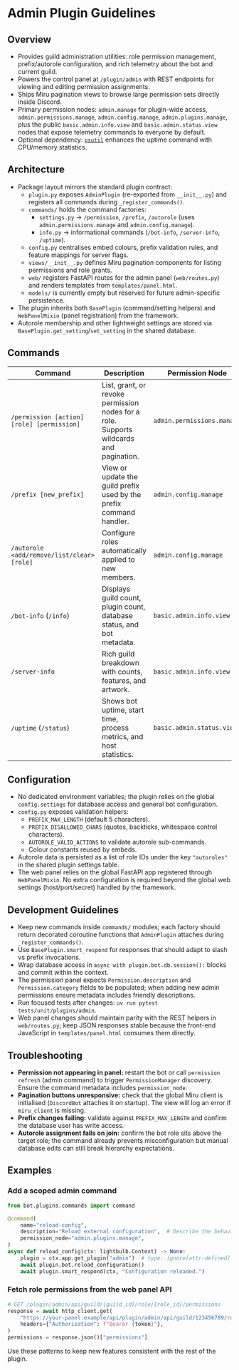 # Admin Plugin Guidelines

## Overview
- Provides guild administration utilities: role permission management, prefix/autorole configuration, and rich telemetry about
  the bot and current guild.
- Powers the control panel at `/plugin/admin` with REST endpoints for viewing and editing permission assignments.
- Ships Miru pagination views to browse large permission sets directly inside Discord.
- Primary permission nodes: `admin.manage` for plugin-wide access, `admin.permissions.manage`, `admin.config.manage`,
  `admin.plugins.manage`, plus the public `basic.admin.info.view` and `basic.admin.status.view` nodes that expose telemetry
  commands to everyone by default.
- Optional dependency: [`psutil`](https://pypi.org/project/psutil/) enhances the uptime command with CPU/memory statistics.

## Architecture
- Package layout mirrors the standard plugin contract:
  - `plugin.py` exposes `AdminPlugin` (re-exported from `__init__.py`) and registers all commands during `_register_commands()`.
  - `commands/` holds the command factories:
    - `settings.py` → `/permission`, `/prefix`, `/autorole` (uses `admin.permissions.manage` and `admin.config.manage`).
    - `info.py` → informational commands (`/bot-info`, `/server-info`, `/uptime`).
  - `config.py` centralises embed colours, prefix validation rules, and feature mappings for server flags.
  - `views/__init__.py` defines Miru pagination components for listing permissions and role grants.
  - `web/` registers FastAPI routes for the admin panel (`web/routes.py`) and renders templates from `templates/panel.html`.
  - `models/` is currently empty but reserved for future admin-specific persistence.
- The plugin inherits both `BasePlugin` (command/setting helpers) and `WebPanelMixin` (panel registration) from the framework.
- Autorole membership and other lightweight settings are stored via `BasePlugin.get_setting`/`set_setting` in the shared database.

## Commands
| Command | Description | Permission Node | Notes |
| --- | --- | --- | --- |
| `/permission [action] [role] [permission]` | List, grant, or revoke permission nodes for a role. Supports wildcards and pagination. | `admin.permissions.manage` | The default action is `list`. Wildcards (`moderation.*`, `*.queue.manage`) are resolved through the `PermissionManager`. |
| `/prefix [new_prefix]` | View or update the guild prefix used by the prefix command handler. | `admin.config.manage` | Enforces `PREFIX_MAX_LENGTH` (5) and disallows quotes/backticks/whitespace defined in `config.py`. |
| `/autorole <add/remove/list/clear> [role]` | Configure roles automatically applied to new members. | `admin.config.manage` | Stored per guild via plugin settings; validates role hierarchy before assignment. |
| `/bot-info` (`/info`) | Displays guild count, plugin count, database status, and bot metadata. | `basic.admin.info.view` | `basic.` nodes are implicitly granted to everyone; psutil enhances the output when installed. |
| `/server-info` | Rich guild breakdown with counts, features, and artwork. | `basic.admin.info.view` | Pulls feature labels from `SERVER_FEATURE_MAPPING`; granted to all members by default. |
| `/uptime` (`/status`) | Shows bot uptime, start time, process metrics, and host statistics. | `basic.admin.status.view` | Also public via the `basic.` prefix; falls back gracefully when `psutil` is missing. |

## Configuration
- No dedicated environment variables; the plugin relies on the global `config.settings` for database access and general bot
  configuration.
- `config.py` exposes validation helpers:
  - `PREFIX_MAX_LENGTH` (default 5 characters).
  - `PREFIX_DISALLOWED_CHARS` (quotes, backticks, whitespace control characters).
  - `AUTOROLE_VALID_ACTIONS` to validate autorole sub-commands.
  - Colour constants reused by embeds.
- Autorole data is persisted as a list of role IDs under the key `"autoroles"` in the shared plugin settings table.
- The web panel relies on the global FastAPI app registered through `WebPanelMixin`. No extra configuration is required beyond the
  global web settings (host/port/secret) handled by the framework.

## Development Guidelines
- Keep new commands inside `commands/` modules; each factory should return decorated coroutine functions that `AdminPlugin` attaches
  during `_register_commands()`.
- Use `BasePlugin.smart_respond` for responses that should adapt to slash vs prefix invocations.
- Wrap database access in `async with plugin.bot.db.session():` blocks and commit within the context.
- The permission panel expects `Permission.description` and `Permission.category` fields to be populated; when adding new admin
  permissions ensure metadata includes friendly descriptions.
- Run focused tests after changes: `uv run pytest tests/unit/plugins/admin`.
- Web panel changes should maintain parity with the REST helpers in `web/routes.py`; keep JSON responses stable because the front-end
  JavaScript in `templates/panel.html` consumes them directly.

## Troubleshooting
- **Permission not appearing in panel:** restart the bot or call `permission refresh` (admin command) to trigger `PermissionManager`
  discovery. Ensure the command metadata includes `permission_node`.
- **Pagination buttons unresponsive:** check that the global Miru client is initialised (`DiscordBot` attaches it on startup). The
  view will log an error if `miru_client` is missing.
- **Prefix changes failing:** validate against `PREFIX_MAX_LENGTH` and confirm the database user has write access.
- **Autorole assignment fails on join:** confirm the bot role sits above the target role; the command already prevents misconfiguration
  but manual database edits can still break hierarchy expectations.

## Examples
### Add a scoped admin command
```python
from bot.plugins.commands import command

@command(
    name="reload-config",
    description="Reload external configuration",  # Describe the behaviour clearly
    permission_node="admin.plugins.manage",
)
async def reload_config(ctx: lightbulb.Context) -> None:
    plugin = ctx.app.get_plugin("admin")  # type: ignore[attr-defined]
    await plugin.bot.reload_configuration()
    await plugin.smart_respond(ctx, "Configuration reloaded.")
```

### Fetch role permissions from the web panel API
```python
# GET /plugin/admin/api/guild/{guild_id}/role/{role_id}/permissions
response = await http_client.get(
    "https://your-panel.example/api/plugin/admin/api/guild/123456789/role/987654321/permissions",
    headers={"Authorization": f"Bearer {token}"},
)
permissions = response.json()["permissions"]
```

Use these patterns to keep new features consistent with the rest of the plugin.
